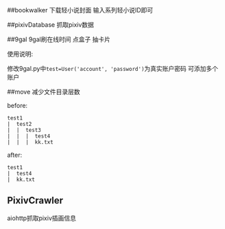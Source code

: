 ##bookwalker
下载轻小说封面 输入系列轻小说ID即可

##pixivDatabase
抓取pixiv数据

##9gal
9gal刷在线时间 点盒子 抽卡片

使用说明:

修改9gal.py中`test=User('account', 'password')`为真实账户密码
可添加多个账户

##move
减少文件目录层数

before:

	test1
	|  test2
	|  |  test3
	|  |  |  test4
	|  |  |  kk.txt

after:

	test1
	|  test4
	|  kk.txt

## PixivCrawler
aiohttp抓取pixiv插画信息